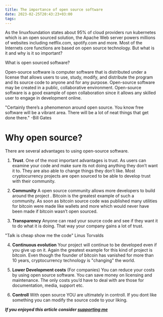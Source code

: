```yaml
---
title: The importance of open source software
date: 2023-02-25T20:43:23+03:00
tags:
---
```

As the linuxfoundation states about 95% of cloud providers run kubernetes which is an open sourced solution, the Apache Web server powers millions of websites including netflix.com, spotify.com and more. Most of the Internets core functions are based on open source technology. But what is it and why is it so important?

What is open sourced software?

Open-source software is computer software that is distributed under a license that allows users to use, study, modify, and distribute the program and its source code to anyone and for any purpose. Open-source software may be created in a public, collaborative environment. Open-source software is a good example of open collaboration since it allows any skilled user to engage in development online.

"Certainly there’s a phenomenon around open source. You know free software will be a vibrant area. There will be a lot of neat things that get done there."
-Bill Gates

# Why open source?

There are several advantages to using open-source software.

1. **Trust**. One of the most important advantages is trust. As users can examine your code and make sure its not doing anything they don’t want it to. They are also able to change things they don’t like. Most cryptocurrency projects are open sourced to be able to develop trust with their community.

2. **Community** A open source community allows more developers to build around the project . Bitcoin is the greatest example of such a community. As soon as bitcoin source code was published many utilities for bitcoin were made like wallets and more which would never have been made if bitcoin wasn’t open sourced.

3. **Transparency** Anyone can read your source code and see if they want it to do what it is doing. That way your company gains a lot of trust.

"Talk is cheap show me the code"
Linus Torvalds

4. **Continuous evolution** Your project will continue to be developed even if you give up on it. Again the greatest example for this kind of project is bitcoin. Even though the founder of bitcoin has vanished for more than 10 years, cryptocurrency technology is "changing" the world.

5. **Lower Development costs** (For companies) You can reduce your costs by using open source software. You can save money on licensing and maintenance. The only costs you’d have to deal with are those for documentation, media, support etc.

6. **Controll** With open source YOU are ultimately in controll. If you dont like something you can modify the source code to your liking.

***If you enjoyed this article consider [supporting me](../../donate)***

